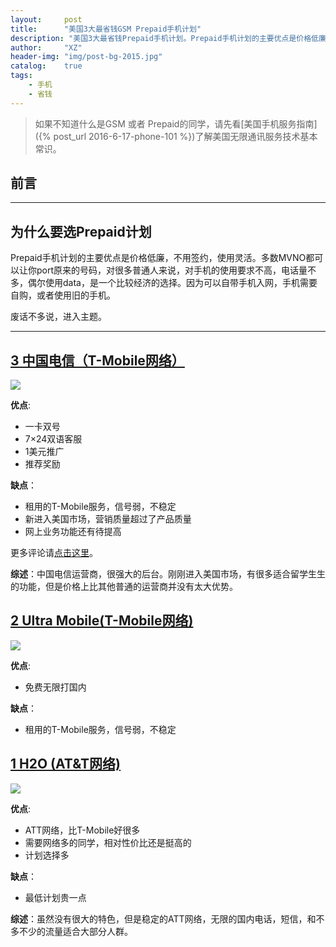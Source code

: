 ```yaml
---
layout:     post
title:      "美国3大最省钱GSM Prepaid手机计划"
description: "美国3大最省钱Prepaid手机计划。Prepaid手机计划的主要优点是价格低廉，不用签约，使用灵活。多数MVNO都可以让你port原来的号码，对很多普通人来说，对手机的使用要求不高，电话量不多，偶尔使用data，是一个比较经济的选择。因为可以自带手机入网，手机需要自购，或者使用旧的手机。"
author:     "XZ"
header-img: "img/post-bg-2015.jpg"
catalog:    true
tags:
    - 手机
    - 省钱
---
```


> 如果不知道什么是GSM 或者 Prepaid的同学，请先看[美国手机服务指南]({% post_url 2016-6-17-phone-101 %})了解美国无限通讯服务技术基本常识。

## 前言

---

## 为什么要选Prepaid计划

Prepaid手机计划的主要优点是价格低廉，不用签约，使用灵活。多数MVNO都可以让你port原来的号码，对很多普通人来说，对手机的使用要求不高，电话量不多，偶尔使用data，是一个比较经济的选择。因为可以自带手机入网，手机需要自购，或者使用旧的手机。


废话不多说，进入主题。

---

## [3 中国电信（T-Mobile网络）](https://www.ctexcel.us/planList_pc.jsp?cur=0)

![]({{site.baseurl}}/img/in-post/phoneplans/dianxin.PNG)

**优点**:

* 一卡双号
* 7×24双语客服
* 1美元推广
* 推荐奖励

**缺点**：

* 租用的T-Mobile服务，信号弱，不稳定
* 新进入美国市场，营销质量超过了产品质量
* 网上业务功能还有待提高

更多评论请[点击这里](https://www.zhihu.com/question/32247196)。

**综述**：中国电信运营商，很强大的后台。刚刚进入美国市场，有很多适合留学生生的功能，但是价格上比其他普通的运营商并没有太大优势。

## [2 Ultra Mobile(T-Mobile网络)](https://ultramobile.com/)
![]({{site.baseurl}}/img/in-post/phoneplans/ultramobile.PNG)

**优点**:

* 免费无限打国内

**缺点**：

* 租用的T-Mobile服务，信号弱，不稳定

## [1 H2O (AT&T网络)](https://www.h2owirelessnow.com/mainControl.php?page=planMonth)
![]({{site.baseurl}}/img/in-post/phoneplans/h2o.PNG)

**优点**:

* ATT网络，比T-Mobile好很多
* 需要网络多的同学，相对性价比还是挺高的
* 计划选择多


**缺点**：

* 最低计划贵一点

**综述**：虽然没有很大的特色，但是稳定的ATT网络，无限的国内电话，短信，和不多不少的流量适合大部分人群。
